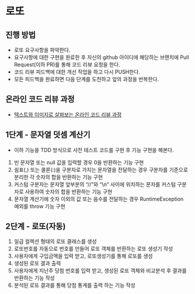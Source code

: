 # 로또
## 진행 방법
* 로또 요구사항을 파악한다.
* 요구사항에 대한 구현을 완료한 후 자신의 github 아이디에 해당하는 브랜치에 Pull Request(이하 PR)를 통해 코드 리뷰 요청을 한다.
* 코드 리뷰 피드백에 대한 개선 작업을 하고 다시 PUSH한다.
* 모든 피드백을 완료하면 다음 단계를 도전하고 앞의 과정을 반복한다.

## 온라인 코드 리뷰 과정
* [텍스트와 이미지로 살펴보는 온라인 코드 리뷰 과정](https://github.com/next-step/nextstep-docs/tree/master/codereview)

## 1단계 - 문자열 덧셈 계산기

- 이하 기능을 TDD 방식으로 사전 테스트 코드를 구현 후 기능 구현을 해본다.

1. 빈 문자열 또는 null 값을 입력할 경우 0을 반환하는 기능 구현
2. 쉼표(,) 또는 콜론(:)을 구분자로 가지는 문자열을 전달하는 경우 구분자를 기준으로 분리한 각 숫자의 합을 반환하는 기능 구현
3. 커스텀 구분자는 문자열 앞부분의 “//”와 “\n” 사이에 위치하는 문자를 커스텀 구분자로 사용하여 숫자의 합을 반환하는 기능 구현
4. 문자열 계산기에 숫자 이외의 값 또는 음수를 전달하는 경우 RuntimeException 예외를 throw 기능 구현

## 2단계 - 로또(자동)

1. 일급 컬렉션 형태의 로또 클래스를 생성
2. 로또번호를 자동으로 번호를 만들어 로또 객체를 반환하는 로또 생성기 작성
3. 사용자에게 구입금액을 입력 받고, 로또생성기를 통해 로또를 생성
4. 생성된 로또 결과 출력
5. 사용자에게 지난주 당첨 번호를 입력 받고, 생성된 로또 객체와 비교분석 후 결과를 반환하는 기능 작성
6. 분석된 로또 결과를 통해 당첨 통계를 출력 하는 기능 작성
 
